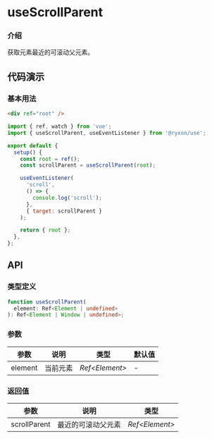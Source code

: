 # useScrollParent

### 介绍

获取元素最近的可滚动父元素。

## 代码演示

### 基本用法

```html
<div ref="root" />
```

```js
import { ref, watch } from 'vue';
import { useScrollParent, useEventListener } from '@ryxon/use';

export default {
  setup() {
    const root = ref();
    const scrollParent = useScrollParent(root);

    useEventListener(
      'scroll',
      () => {
        console.log('scroll');
      },
      { target: scrollParent }
    );

    return { root };
  },
};
```

## API

### 类型定义

```ts
function useScrollParent(
  element: Ref<Element | undefined>
): Ref<Element | Window | undefined>;
```

### 参数

| 参数    | 说明     | 类型            | 默认值 |
| ------- | -------- | --------------- | ------ |
| element | 当前元素 | _Ref\<Element>_ | -      |

### 返回值

| 参数         | 说明               | 类型            |
| ------------ | ------------------ | --------------- |
| scrollParent | 最近的可滚动父元素 | _Ref\<Element>_ |

